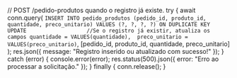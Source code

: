// POST /pedido-produtos quando o registro já existe.
try {
    await conn.query(
      `INSERT INTO pedido_produtos (pedido_id, produto_id, quantidade, preco_unitario)
             VALUES (?, ?, ?, ?)
             ON DUPLICATE KEY UPDATE                   //Se o registro já existir, atualiza os campos
             quantidade = VALUES(quantidade), 
             preco_unitario = VALUES(preco_unitario)`,
      [pedido_id, produto_id, quantidade, preco_unitario]
    );
    res.json({ message: "Registro inserido ou atualizado com sucesso!" });
  } catch (error) {
    console.error(error);
    res.status(500).json({ error: "Erro ao processar a solicitação." });
  } finally {
    conn.release();
  }